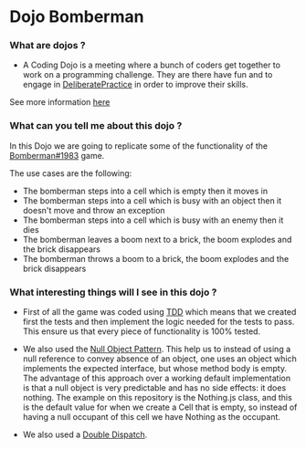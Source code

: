 # Dojo Bomberman

### What are dojos ?
- A Coding Dojo is a meeting where a bunch of coders get together to work on a programming challenge. They are there have fun and to engage in [DeliberatePractice](https://codingdojo.org/DeliberatePractice/) in order to improve their skills.

See more information [here](https://codingdojo.org/WhatIsCodingDojo/)

### What can you tell me about this dojo ?
In this Dojo we are going to replicate some of the functionality of the [Bomberman#1983](https://en.wikipedia.org/wiki/Bomberman_(1983_video_game)) game.

The use cases are the following:
- The bomberman steps into a cell which is empty then it moves in
- The bomberman steps into a cell which is busy with an object then it doesn't move and throw an exception
- The bomberman steps into a cell which is busy with an enemy then it dies
- The bomberman leaves a boom next to a brick, the boom explodes and the brick disappears
- The bomberman throws a boom to a brick, the boom explodes and the brick disappears

### What interesting things will I see in this dojo ?
- First of all the game was coded using [TDD](https://en.wikipedia.org/wiki/Test-driven_development) which means that we created first the tests and then implement the logic needed for the tests to pass. This ensure us that every piece of functionality is 100% tested.

- We also used the [Null Object Pattern](https://en.wikipedia.org/wiki/Null_object_pattern). 
This help us to instead of using a null reference to convey absence of an object, one uses an object which implements the expected interface, but whose method body is empty. The advantage of this approach over a working default implementation is that a null object is very predictable and has no side effects: it does nothing. 
The example on this repository is the Nothing.js class, and this is the default value for when we create a Cell that is empty, so instead of having a null occupant of this cell we have Nothing as the occupant.

- We also used a [Double Dispatch](https://en.wikipedia.org/wiki/Double_dispatch).

